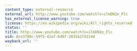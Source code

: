 ```yaml
---
content_type: external-resource
external_url: http://www.youtube.com/watch?v=ilmDN2e_Flc
has_external_license_warning: true
license: https://en.wikipedia.org/wiki/All_rights_reserved
status: ''
title: http://www.youtube.com/watch?v=ilmDN2e_Flc
uid: 8ce3f80c-59f5-42af-bd0f-2031b2fd214d
wayback_url: ''
---
```

